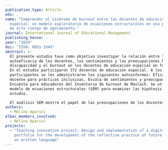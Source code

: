 ```yaml
---
publication_type: Article
eds: .
name: "Comprender el síndrome de burnout entre los docentes de educación
  especial: un modelo exploratorio de ecuaciones estructurales en una profesión
  de alto riesgo de agotamiento."
journal: International Journal of Educational Management
publishing_house: .
year: "2024"
doi: "ISSN: 0951-354X"
abstract: >-
  El presente estudio tuvo como objetivo investigar la relación entre la
  autoeficacia de los docentes, los sentimientos y las preocupaciones hacia la
  discapacidad y el burnout en los docentes de educación especial en formación.
  En el estudio participaron 372 docentes de educación especial. A los
  participantes se les administraron los siguientes autoinformes: Eficacia
  docente para prácticas inclusivas, Escala de sentimientos y preocupaciones y
  Encuesta para educadores del Inventario de burnout de Maslach. Se utilizó un
  modelo de ecuaciones estructurales (SEM) para examinar las hipótesis del
  estudio.

  El análisis SEM mostró el papel de las preocupaciones de los docentes como mediador de la eficacia docente en prácticas inclusivas, el agotamiento emocional y la despersonalización. Es más, los hallazgos mostraron una asociación significativa entre la eficacia docente en las prácticas inclusivas, los sentimientos y preocupaciones y cada dimensión del burnout. Además, fueron claras las relaciones significativas entre las preocupaciones de los docentes, el agotamiento emocional y la despersonalización. Los resultados de este estudio apuntan a la importancia de promover la autoeficacia de los profesores de educación especial para cambiar actitudes negativas y prevenir el burnout. Este estudio amplía la literatura actual sobre docentes de educación especial y proporciona nueva información sobre la relación entre autoeficacia, actitudes y burnout.
authors:
  - Melina Aparici
elbec_members_involved:
  - Melina Aparici
projects:
  - "Teaching innovation project: Design and implementation of a digital
    portfolio for the development of the reflective practice of future teachers
    on written language"
---
```

